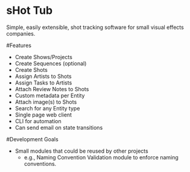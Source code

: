 sHot Tub
=======

Simple, easily extensible, shot tracking software for small visual effects companies.  

#Features
* Create Shows/Projects
* Create Sequences (optional)
* Create Shots
* Assign Artists to Shots
* Assign Tasks to Artists
* Attach Review Notes to Shots
* Custom metadata per Entity
* Attach image(s) to Shots
* Search for any Entity type
* Single page web client
* CLI for automation
* Can send email on state transitions
 
#Development Goals
* Small modules that could be reused by other projects
  * e.g., Naming Convention Validation module to enforce naming conventions. 